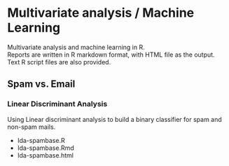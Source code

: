 # Multivariate analysis / Machine Learning
Multivariate analysis and machine learning in R.\
Reports are written in R markdown format, with HTML file as the output.\
Text R script files are also provided.

## Spam vs. Email
### Linear Discriminant Analysis
Using Linear discriminant analysis to build a binary classifier for spam and non-spam mails.
* lda-spambase.R
* lda-spambase.Rmd
* lda-spambase.html
